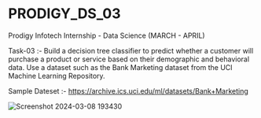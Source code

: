 # PRODIGY_DS_03

Prodigy Infotech Internship - Data Science (MARCH - APRIL)

Task-03 :- Build a decision tree classifier to predict whether a customer will purchase a product or service based on their demographic and behavioral data. Use a dataset such as the Bank Marketing dataset from the UCI Machine Learning Repository.

Sample Dateset :- https://archive.ics.uci.edu/ml/datasets/Bank+Marketing

![Screenshot 2024-03-08 193430](https://github.com/Iamarpanbanerjee/PRODIGY_DS_03/assets/101622569/913ea2ec-c5e2-4b1c-a83a-72a095adc642)
